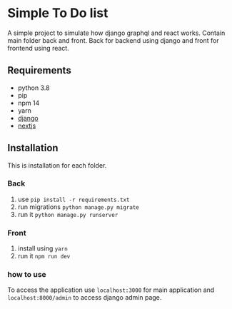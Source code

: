 # Simple To Do list 
A simple project to simulate how django graphql and react works. 
Contain main folder back and front. Back for backend using django and front for frontend using react.

## Requirements 
- python 3.8
- pip
- npm 14
- yarn
- [django](https://docs.djangoproject.com/en/3.2/)
- [nextjs](https://nextjs.org/docs/getting-started)

## Installation
This is installation for each folder.

### Back
1. use `pip install -r requirements.txt`
1. run migrations `python manage.py migrate`
1. run it `python manage.py runserver`

### Front
1. install using `yarn`
1. run it `npm run dev`

### how to use
To access the application use `localhost:3000` for main application and `localhost:8000/admin` to access django admin page.
